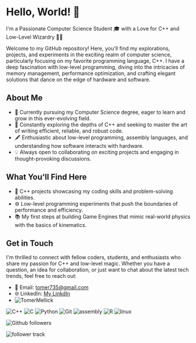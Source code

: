 # Hello, World! 👋

I'm a Passionate Computer Science Student 🎓 with a Love for C++ and Low-Level Wizardry 🧙‍♂️

Welcome to my GitHub repository! Here, you'll find my explorations, projects, and experiments in the exciting realm of computer science, particularly focusing on my favorite programming language, C++. I have a deep fascination with low-level programming, diving into the intricacies of memory management, performance optimization, and crafting elegant solutions that dance on the edge of hardware and software.

## About Me

- 🌱 Currently pursuing my Computer Science degree, eager to learn and grow in this ever-evolving field.
- 🔭 Constantly exploring the depths of C++ and seeking to master the art of writing efficient, reliable, and robust code.
- 🖋️ Enthusiastic about low-level programming, assembly languages, and understanding how software interacts with hardware.
- 💡 Always open to collaborating on exciting projects and engaging in thought-provoking discussions.

## What You'll Find Here


- 🚀 C++ projects showcasing my coding skills and problem-solving abilities.
- ⚙️ Low-level programming experiments that push the boundaries of performance and efficiency.
- 📚 My first steps at building Game Engines that mimic real-world physics with the basics of kinematics.

## Get in Touch

I'm thrilled to connect with fellow coders, students, and enthusiasts who share my passion for C++ and low-level magic. Whether you have a question, an idea for collaboration, or just want to chat about the latest tech trends, feel free to reach out:

- 📧 Email: [tomer735@gmail.com](mailto:tomer735@gmail.com)
- 🌐 LinkedIn:  [My LinkdIn](https://www.linkedin.com/in/tomer-mellick/)
- <section>
  <img src="https://github-readme-stats.vercel.app/api/top-langs?username=TomerMellick&show_icons=true&locale=en&layout=compact" alt="TomerMellick" />
</section>
  <p>
    <!--<a href="https://chromedino.com/">-->
      <img src="https://img.shields.io/badge/c++%20-%2300599C.svg?&style=for-the-badge&logo=c%2B%2B&ogoColor=white" alt="C++"/>
      <img src="https://img.shields.io/badge/c%20-%2300599C.svg?&style=for-the-badge&logo=c&logoColor=white" alt="C"/>
      <img src="https://img.shields.io/badge/python%20-%2314354C.svg?&style=for-the-badge&logo=python&logoColor=white" alt="Python"/>
      <img src="https://img.shields.io/badge/git%20-%23F05033.svg?&style=for-the-badge&logo=git&logoColor=white" alt="Git"/>
      <img src="https://img.shields.io/badge/Assembly-blueviolet?style=for-the-badge&logo=assemblyscript" alt="assembly"/>
      <img src="https://img.shields.io/badge/Language-R-blue?style=for-the-badge&logo=r&logoColor=white" alt="R"/>
      <img src="https://img.shields.io/badge/OS-Linux-blue?style=for-the-badge&logo=linux&logoColor=white" alt="linux"/>
    <!--</a>-->
  </p>
<section>
  <p>
    <img src="https://img.shields.io/github/followers/TomerMellick?style=social&label=Follow" alt="Github followers"/>
  </p>
 <p>
    <img src="https://komarev.com/ghpvc/?username=TomerMellcik&style=flat-square" alt="follower track">
  </p>
</section>
